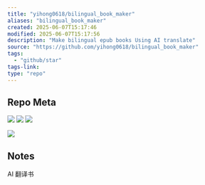 ```yaml
---
title: "yihong0618/bilingual_book_maker"
aliases: "bilingual_book_maker"
created: 2025-06-07T15:17:46
modified: 2025-06-07T15:17:56
description: "Make bilingual epub books Using AI translate"
source: "https://github.com/yihong0618/bilingual_book_maker"
tags:
  - "github/star"
tags-link:
type: "repo"
---
```


## Repo Meta

![](https://img.shields.io/github/stars/yihong0618/bilingual_book_maker?style=for-the-badge&label=stars) ![](https://img.shields.io/github/repo-size/yihong0618/bilingual_book_maker?style=for-the-badge&label=size) ![](https://img.shields.io/github/created-at/yihong0618/bilingual_book_maker?style=for-the-badge&label=since)

[![](https://github-readme-stats.vercel.app/api/pin/?username=yihong0618&repo=bilingual_book_maker&bg_color=00000000)](https://github.com/yihong0618/bilingual_book_maker)

## Notes

AI 翻译书
